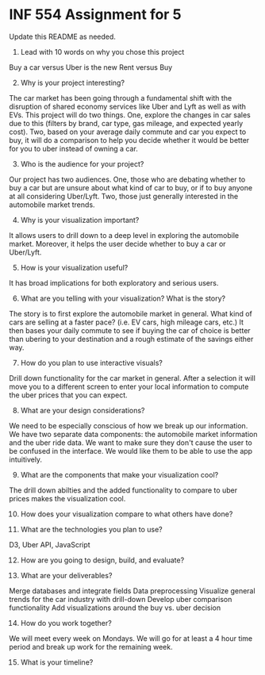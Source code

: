 # INF 554 Assignment for 5

Update this README as needed.

1. Lead with 10 words on why you chose this project 

Buy a car versus Uber is the new Rent versus Buy

2. Why is your project interesting?

The car market has been going through a fundamental shift with the disruption of shared economy services like Uber and Lyft as well as with EVs. This project will do two things. One, explore the changes in car sales due to this (filters by brand, car type, gas mileage, and expected yearly cost). Two, based on your average daily commute and car you expect to buy, it will do a comparison to help you decide whether it would be better for you to uber instead of owning a car. 

3. Who is the audience for your project?

Our project has two audiences. One, those who are debating whether to buy a car but are unsure about what kind of car to buy, or if to buy anyone at all considering Uber/Lyft. Two, those just generally interested in the automobile market trends. 

4. Why is your visualization important?

It allows users to drill down to a deep level in exploring the automobile market. Moreover, it helps the user decide whether to buy a car or Uber/Lyft.

5. How is your visualization useful?

It has broad implications for both exploratory and serious users. 

6. What are you telling with your visualization? What is the story?

The story is to first explore the automobile market in general. What kind of cars are selling at a faster pace? (i.e. EV cars, high mileage cars, etc.) It then bases your daily commute to see if buying the car of choice is better than ubering to your destination and a rough estimate of the savings either way.

7. How do you plan to use interactive visuals?

Drill down functionality for the car market in general. After a selection it will move you to a different screen to enter your local information to compute the uber prices that you can expect. 

8. What are your design considerations?

We need to be especially conscious of how we break up our information. We have two separate data components: the automobile market information and the uber ride data. We want to make sure they don't cause the user to be confused in the interface. We would like them to be able to use the app intuitively. 

9. What are the components that make your visualization cool?

The drill down abilties and the added functionality to compare to uber prices makes the visualization cool. 

10. How does your visualization compare to what others have done?

11. What are the technologies you plan to use?

D3, Uber API, JavaScript

12. How are you going to design, build, and evaluate?



13. What are your deliverables?

Merge databases and integrate fields
Data preprocessing
Visualize general trends for the car industry with drill-down
Develop uber comparison functionality
Add visualizations around the buy vs. uber decision

14. How do you work together?

We will meet every week on Mondays. We will go for at least a 4 hour time period and break up work for the remaining week.

15. What is your timeline?

